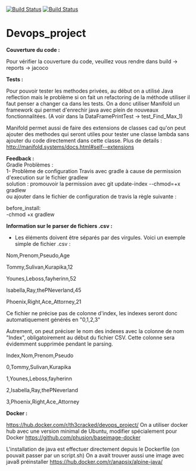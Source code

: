 [![Build Status](https://travis-ci.com/Th3CracKed/Devops_project.svg?token=Ua5Bde4zpdwh2oEzqAWq&branch=master)](https://travis-ci.com/Th3CracKed/Devops_project)
[![Build Status](	https://img.shields.io/github/license/:user/:repo.svg)](https://github.com/Th3CracKed/Devops_project/blob/master/LICENSE.txt)
# Devops_project

**Couverture du code :**

Pour vérifier la couverture du code, veuillez vous rendre dans build -> reports -> jacoco 

**Tests :**

Pour pouvoir tester les methodes privées, au début on a utilisé Java reflection mais le problème si on fait un refactoring de la méthode utiliser il faut penser a changer ca dans les tests.
On a donc utiliser Manifold un framework qui permet d'enrechir java avec plein de nouveaux fonctionnalitées.
(A voir dans la DataFramePrintTest -> test_Find_Max_1)

Manifold permet aussi de faire des extensions de classes cad qu'on peut ajouter des methodes qui seront utiles pour tester une classe lambda sans ajouter du code directement dans cette classe.
Plus de details : http://manifold.systems/docs.html#self--extensions

**Feedback :**   
Gradle Problèmes :  
1- Problème de configuration Travis avec gradle à cause de permission d'execution sur le fichier gradlew   
solution :  promouvoir la permission avec git update-index --chmod=+x gradlew  
ou  ajouter dans le fichier de configuration de travis la règle suivante :

before_install:  
 -chmod +x gradlew
 
 **Information sur le parser de fichiers .csv :**  
  - Les éléments doivent être séparés par des virgules.
  Voici un exemple simple de fichier .csv :

 Nom,Prenom,Pseudo,Age

 Tommy,Sulivan,Kurapika,12

 Younes,Leboss,fayherinn,52

 Isabella,Ray,thePNeverland,45

 Phoenix,Right,Ace_Attorney,21

 Ce fichier ne précise pas de colonne d'index, les indexes seront donc automatiquement générés en "0,1,2,3"

 Autrement, on peut préciser le nom des indexes avec la colonne de nom "Index", obligatoirement au début du fichier CSV.
 Cette colonne sera évidemment supprimée pendant le parsing.

 Index,Nom,Prenom,Pseudo

 0,Tommy,Sulivan,Kurapika

 1,Younes,Leboss,fayherinn

 2,Isabella,Ray,thePNeverland

 3,Phoenix,Right,Ace_Attorney
 
 **Docker :**
 
 https://hub.docker.com/r/th3cracked/devops_project/
 On a utiliser docker hub avec une version minimal de Ubuntu, modifier spécialement pour Docker  https://github.com/phusion/baseimage-docker
 
 L'installation de java est effectuer directement depuis le Dockerfile (on pouvait passer par un script.sh)
 On a avait trouver aussi une image avec java8 préinstaller https://hub.docker.com/r/anapsix/alpine-java/
 
 
